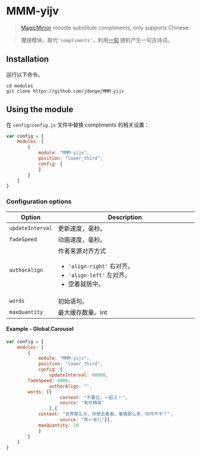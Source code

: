 # MMM-yijv
> [MagicMirror](https://github.com/MichMich/MagicMirror) moudle substitute compliments, only supports Chinese.

> 魔镜模块，取代`'compliments'`，利用[一句](http://yijuzhan.com/) 随机产生一句古诗词。

## Installation
运行以下命令。

```shell
cd modules
git clone https://github.com/jdonge/MMM-yijv
```

## Using the module
在 `config/config.js` 文件中替换 compliments 的相关设置：
```js
var config = {
    modules: [
        {
            module: "MMM-yijv",
            position: "lower_third",
            config: {
            }
        }
    ]
}
```

### Configuration options
<table width="100%">
	<!-- why, markdown... -->
	<thead>
		<tr>
			<th>Option</th>
			<th width="100%">Description</th>
		</tr>
	<thead>
	<tbody>
		<tr>
			<td><code>updateInterval</code></td>
			<td>更新速度，毫秒。</td>
		</tr>
		<tr>
			<td><code>fadeSpeed</code></td>
			<td>动画速度，毫秒。</td>
		</tr>
		<tr>
			<td><code>authorAlign</code></td>
			<td>作者来源对齐方式<ul>
                <li><code>'align-right'</code> 右对齐。</li>
                <li><code>'align-left'</code> 左对齐。</li>
                <li>空着就居中。</li></ul></td>
		</tr>
		<tr>
        			<td><code>words</code></td>
        			<td>初始语句。</td>
        </tr>
        <tr>
        			<td><code>maxQuantity</code></td>
        			<td>最大缓存数量。Int</td>
        </tr>
	</tbody>
</table>

#### Example - Global Carousel
```javascript
var config = {
    modules: [
        {
            module: "MMM-yijv",
            position: "lower_third",
            config: {
                updateInterval: 60000,
		fadeSpeed: 4000,
                authorAlign: "",
		words: [{
            		content: "不要怂，一起上！",
            		source: "和平精英"
        		},{
			content: "世界那么大，你想去看看。事情那么多，你咋不干？",
            		source: "陈一发儿"}],
        	maxQuantity: 10
            }
        }
    ]
}
```
